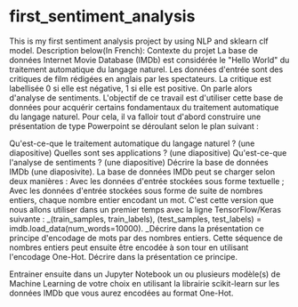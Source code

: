 # first_sentiment_analysis
This is my first sentiment analysis project by using NLP and sklearn clf model.
Description below(In French):
Contexte du projet
La base de données Internet Movie Database (IMDb) est considérée le "Hello World" du traitement automatique du langage naturel. Les données d'entrée sont des critiques de film rédigées en anglais par les spectateurs. La critique est labellisée 0 si elle est négative, 1 si elle est positive. On parle alors d'analyse de sentiments. L'objectif de ce travail est d'utiliser cette base de données pour acquérir certains fondamentaux du traitement automatique du langage naturel. Pour cela, il va falloir tout d'abord construire une présentation de type Powerpoint se déroulant selon le plan suivant :

Qu'est-ce-que le traitement automatique du langage naturel ? (une diapositive)
Quelles sont ses applications ? (une diapositive)
Qu'est-ce-que l'analyse de sentiments ? (une diapositive)
Décrire la base de données IMDb (une diaposivite).
La base de données IMDb peut se charger selon deux manières :
Avec les données d'entrée stockées sous forme textuelle ;
Avec les données d'entrée stockées sous forme de suite de nombres entiers, chaque nombre entier encodant un mot. C'est cette version que nous allons utiliser dans un premier temps avec la ligne TensorFlow/Keras suivante : _(train_samples, train_labels), (test_samples, test_labels) = imdb.load_data(num_words=10000). _Décrire dans la présentation ce principe d'encodage de mots par des nombres entiers.
Cette séquence de nombres entiers peut ensuite être encodée à son tour en utilisant l'encodage One-Hot. Décrire dans la présentation ce principe.
​

Entrainer ensuite dans un Jupyter Notebook un ou plusieurs modèle(s) de Machine Learning de votre choix en utilisant la librairie scikit-learn sur les données IMDb que vous aurez encodées au format One-Hot.